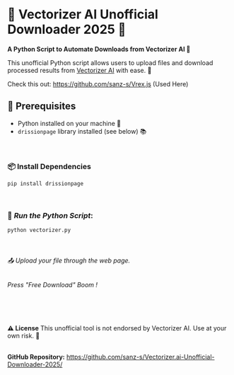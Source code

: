 # 🎨 Vectorizer AI Unofficial Downloader 2025 🌟

**A Python Script to Automate Downloads from Vectorizer AI 🚀**

This unofficial Python script allows users to upload files and download processed results from [Vectorizer AI](https://vectorizer.ai/) with ease. 🤩

Check this out: https://github.com/sanz-s/Vrex.js (Used Here)
<br>

## 🚨 Prerequisites
* Python installed on your machine 🐍
* `drissionpage` library installed (see below) 📚

<br>

### 📦 Install Dependencies 
```bash
pip install drissionpage
```

<br>

### 🚀 *Run the Python Script*: 
```bash 
python vectorizer.py
```

<br>

###### 📤 Upload your file through the web page.
###### Press "Free Download" Boom !
<br>
<br>

**⚠️ License**
This unofficial tool is not endorsed by Vectorizer AI. Use at your own risk. 🤝
<br>
<br>

**GitHub Repository:** https://github.com/sanz-s/Vectorizer.ai-Unofficial-Downloader-2025/

